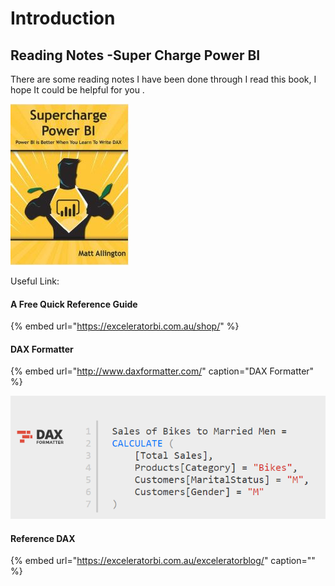 # Introduction

## Reading Notes -Super Charge Power BI

There are some reading notes I have been done through I read this book, I hope It could be helpful for you .

![](.gitbook/assets/image%20%2857%29.png)

Useful Link:

#### A Free Quick Reference Guide

{% embed url="https://exceleratorbi.com.au/shop/" %}

#### DAX Formatter

{% embed url="http://www.daxformatter.com/" caption="DAX Formatter" %}

![](.gitbook/assets/image%20%2813%29.png)

#### Reference DAX

{% embed url="https://exceleratorbi.com.au/exceleratorblog/" caption="" %}







